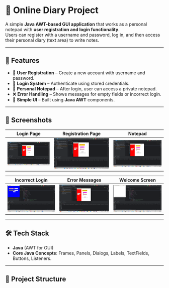 # 📝 Online Diary Project

A simple **Java AWT-based GUI application** that works as a personal notepad with **user registration and login functionality**.  
Users can register with a username and password, log in, and then access their personal diary (text area) to write notes.

---

## 🚀 Features
- 🔐 **User Registration** – Create a new account with username and password.  
- 🔑 **Login System** – Authenticate using stored credentials.  
- 📝 **Personal Notepad** – After login, user can access a private notepad.  
- ❌ **Error Handling** – Shows messages for empty fields or incorrect login.  
- 🎨 **Simple UI** – Built using **Java AWT** components.  

---

## 📸 Screenshots  

| Login Page | Registration Page | Notepad |
|------------|------------------|---------|
| ![Login](https://github.com/nagenDev/Notepad-with-login-interface/blob/main/images/Screenshot%20(543).png?raw=true) | ![Register](https://github.com/nagenDev/Notepad-with-login-interface/blob/main/images/Screenshot%20(544).png?raw=true) | ![Notepad](https://github.com/nagenDev/Notepad-with-login-interface/blob/main/images/Screenshot%20(545).png?raw=true) |

| Incorrect Login | Error Messages | Welcome Screen |
|-----------------|----------------|----------------|
| ![Incorrect](https://github.com/nagenDev/Notepad-with-login-interface/blob/main/images/Screenshot%20(546).png?raw=true) | ![Error](https://github.com/nagenDev/Notepad-with-login-interface/blob/main/images/Screenshot%20(547).png?raw=true) | ![Welcome](https://github.com/nagenDev/Notepad-with-login-interface/blob/main/images/Screenshot%20(548).png?raw=true) |

---

## 🛠️ Tech Stack
- **Java** (AWT for GUI)
- **Core Java Concepts**: Frames, Panels, Dialogs, Labels, TextFields, Buttons, Listeners.

---

## 📂 Project Structure
